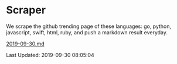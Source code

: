 # Scraper

We scrape the github trending page of these languages: go, python, javascript, swift, html, ruby, and push a markdown result everyday.

[2019-09-30.md](https://github.com/henson/Scraper/blob/master/2019-09-30.md)

Last Updated: 2019-09-30 08:05:04
